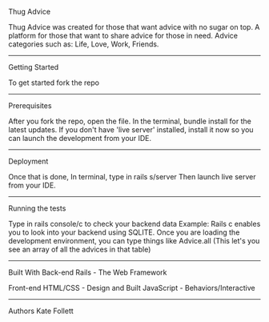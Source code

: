 Thug Advice

Thug Advice was created for those that want advice with no sugar on top.
A platform for those that want to share advice for those in need. Advice categories such as: Life, Love, Work, Friends.

------------------

Getting Started

To get started fork the repo

------------------

Prerequisites

After you fork the repo, open the file.
In the terminal, bundle install for the latest updates.
If you don't have 'live server' installed, install it now so you can launch the development from your IDE.

------------------

Deployment

Once that is done, 
In terminal, type in rails s/server 
Then launch live server from your IDE.

------------------

Running the tests

Type in rails console/c to check your backend data
Example: Rails c enables you to look into your backend using SQLITE.
Once you are loading the development environment, you can type things like 
Advice.all (This let's you see an array of all the advices in that table)

------------------

Built With
Back-end
Rails - The Web Framework 

Front-end
HTML/CSS - Design and Built
JavaScript - Behaviors/Interactive 

------------------

Authors
Kate Follett




